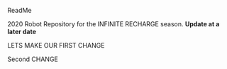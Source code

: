 ReadMe

2020 Robot Repository for the INFINITE RECHARGE season.
**Update at a later date**

LETS MAKE OUR FIRST CHANGE

Second CHANGE
